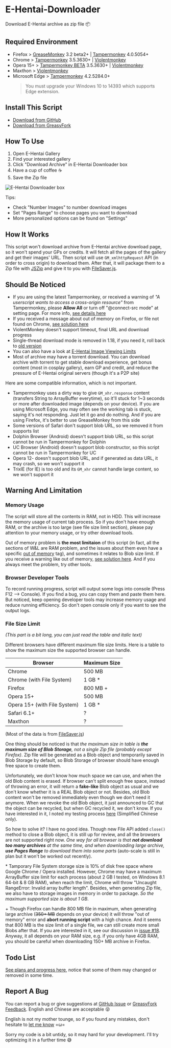 # E-Hentai-Downloader

Download E-Hentai archive as zip file :package:


## Required Environment

- Firefox > [GreaseMonkey](https://addons.mozilla.org/en-US/firefox/addon/greasemonkey/) 3.2 beta2+ | [Tampermonkey](https://addons.mozilla.org/en-US/firefox/addon/tampermonkey/) 4.0.5054+
- Chrome > [Tampermonkey](http://tampermonkey.net/) 3.5.3630+ | [Violentmonkey](https://chrome.google.com/webstore/detail/jinjaccalgkegednnccohejagnlnfdag)
- Opera 15+ > [Tampermonkey BETA](https://addons.opera.com/extensions/details/tampermonkey-beta/) 3.5.3630+ | [Violentmonkey](https://addons.opera.com/extensions/details/violent-monkey/)
- Maxthon > [Violentmonkey](http://extension.maxthon.cn/detail/index.php?view_id=1680)
- Microsoft Edge > [Tampermonkey](https://www.microsoft.com/zh-cn/store/p/tampermonkey/9nblggh5162s) 4.2.5284.0+  
  > You must upgrade your Windows 10 to 14393 which supports Edge extension.


## Install This Script

- [Download from GitHub](https://github.com/ccloli/E-Hentai-Downloader/raw/master/e-hentai-downloader.user.js)
- [Download from GreasyFork](https://sleazyfork.org/scripts/10379-e-hentai-downloader)


## How To Use

1. Open E-Hentai Gallery
2. Find your interested gallery
3. Click "Download Archive" in E-Hentai Downloader box
4. Have a cup of coffee :coffee:
5. Save the Zip file

![E-Hentai Downloader box](https://cloud.githubusercontent.com/assets/8115912/10636596/56c9073c-7833-11e5-9161-c2c9f1a288a7.png)

Tips:
* Check "Number Images" to number download images
* Set "Pages Range" to choose pages you want to download
* More personalized options can be found on "Settings"


## How It Works

This script won't download archive from E-Hentai archive download page, so it won't spend your GPs or credits. It will fetch all the pages of the gallery and get their images' URL. Then script will use `GM_xmlhttpRequest` API (in order to cross origin) to download them. After that, it will package them to a Zip file with [JSZip](https://github.com/Stuk/jszip) and give it to you with [FileSaver.js](https://github.com/eligrey/FileSaver.js).


## Should Be Noticed

- If you are using the latest Tampermonkey, or received a warning of _"A userscript wants to access a cross-origin resource"_ from Tampermonkey, please **Allow All** or turn off "@connect-src mode" at setting page. For more info, [see details here](https://github.com/ccloli/E-Hentai-Downloader/wiki/Cross-origin-request-warning-from-Tampermonkey)
- If you received a message about out of memory on Firefox, or file not found on Chrome, [see solution here](https://github.com/ccloli/E-Hentai-Downloader/wiki/Can't-make-Zip-file-successfully)
- ViolentMonkey doesn't support timeout, final URL and download progress
- Single-thread download mode is removed in 1.18, if you need it, roll back to [old version](https://github.com/ccloli/E-Hentai-Downloader/releases/tag/v1.17.4)
- You can also have a look at [E-Hentai Image Viewing Limits](https://github.com/ccloli/E-Hentai-Downloader/wiki/E%E2%88%92Hentai-Image-Viewing-Limits)
- Most of archive may have a torrent download. You can download archive with torrent to get stable download experience, get bonus content (most in cosplay gallery), earn GP and credit, and reduce the pressure of E-Hentai original servers (though it's a P2P site)

Here are some compatible information, which is not important.

- Tampermonkey uses a dirty way to give `GM_xhr.response` content (transfers String to ArrayBuffer everytime), so it'll stuck for 1~3 seconds or more after downloaded image (depends on your device). If you are using Microsoft Edge, you may often see the working tab is stuck, saying it's not responding. Just let it go and do nothing. And if you are using Firefox, it's better to use GreaseMonkey from this side
- Some versions of Safari don't support blob URL, so we removed it from supports list
- Dolphin Browser (Android) doesn't support blob URL, so this script cannot be run in Tampermonkey for Dolphin
- UC Browser (Android) doesn't support blob constructor, so this script cannot be run in Tampermonkey for UC
- Opera 12- doesn't support blob URL, and if generated as data URL, it may crash, so we won't support it
- TrixIE (for IE) is too old and its `GM_xhr` cannot handle large content, so we won't support it


## Warning And Limitation

### Memory Usage

The script will store all the contents in RAM, not in HDD. This will increase the memory usage of current tab process. So if you don't have enough RAM, or the archive is too large (see file size limit section), please pay attention to your memory usage, or try other download tools.

Out of memory problem is **the most limitaion** of this script (in fact, all the sections of W&L are RAM problem, and the issues about them even have a specific [out of memory](https://github.com/ccloli/E-Hentai-Downloader/issues?utf8=%E2%9C%93&q=label%3A%22out+of+memory%22+) tag), and sometimes it relates to Blob size limit. If you receive a warning like out of memory, [see solution here](https://github.com/ccloli/E-Hentai-Downloader/wiki/Can't-make-Zip-file-successfully). And if you always meet the problem, try other tools.

### Browser Developer Tools

To record running progress, script will output some logs into console (Press F12 --> Console). If you find a bug, you can copy them and paste them here. But noticed, keep opening developer tools may increase memory usage and reduce running efficiency. So don't open console only if you want to see the output logs.

### File Size Limit

_(This part is a bit long, you can just read the table and italic text)_

Different browsers have different maximum file size limits. Here is a table to show the maximum size the supported browser can handle.

| Browser                      | Maximum Size |
| ---------------------------- | ------------ |
| Chrome                       | 500 MB       |
| Chrome (with File System)    | 1 GB *       |
| Firefox                      | 800 MB +     |
| Opera 15+                    | 500 MB       |
| Opera 15+ (with File System) | 1 GB *       |
| Safari 6.1+                  | ?            |
| Maxthon                      | ?            |

(Most of the data is from [FileSaver.js](https://github.com/eligrey/FileSaver.js))

One thing should be noticed is that _the maximum size in table is **the maximum size of Blob Storage**, not a single Zip file (probably except Firefox)_. Zip file will be generated as a Blob object and temporarily saved in Blob Storage by default, so Blob Storage of browser should have enough free space to create them.

Unfortunately, we don't know how much space we can use, and when the old Blob content is erased. If browser can't split enough free space, instead of throwing an error, it will return a **fake-like** Blob object as usual and we don't know whether it is a REAL Blob object or not. Besides, old Blob content won't be removed immediately even though we don't need it anymore. When we revoke the old Blob object, it just announced to GC that the object can be recycled, but when GC recycled it, we don't know. If you have interested in it, I noted my testing process [here](http://ccloli.com/201509/bullshit-about-blob-and-object-url/) (Simplified Chinese only).

So how to solve it? I have no good idea. Though new File API added `close()` method to close a Blob object, it is still up for review, and all the browsers are not supported right now. _One way for all browser is that **not download too many archives** at the same time, and when downloading large archive, **use Pages Range** to download them into some parts_ (auto-scale is still in plan but it won't be worked out recently).

\* Tamporary File System storage size is 10% of disk free space where Google Chrome / Opera installed. However, Chrome may have a maximum ArrayBuffer size limit for each process (about 2 GB I tested, on Windows 8.1 64-bit & 8 GB RAM), when reach the limit, Chrome will throw "Uncaught RangeError: Invalid array buffer length". Besides, when generating Zip file, we also have to storage images in memory in order to package. _So the maximum supported size is about 1 GB_.

\+ Though Firefox can handle 800 MB file in maximum, when generating large archive (~~350+ MB~~ depends on your device) it will throw "out of memory" error and **abort running script** with a high chance. And it seems that 800 MB is the size limit of a single file, we can still create more small Blobs after that. If you are interested in it, see our discussion in [issue #18](https://github.com/ccloli/E-Hentai-Downloader/issues/18). Anyway, it all depends on your RAM size, e.g. if you only have 4GB RAM, you should be careful when downloading 150+ MB archive in Firefox.


## Todo List

[See plans and progress here](https://github.com/ccloli/E-Hentai-Downloader/wiki/Todo-List), notice that some of them may changed or removed in some time.


## Report A Bug

You can report a bug or give suggestions at [GitHub Issue](https://github.com/ccloli/E-Hentai-Downloader/issues) or [GreasyFork Feedback](https://sleazyfork.org/scripts/10379-e-hentai-downloader/feedback). English and Chinese are acceptable :stuck_out_tongue_closed_eyes:

English is not my mother tounge, so if you found any mistakes, don't hesitate to [let me know](https://github.com/ccloli/E-Hentai-Downloader/issues/24) =ω=

Sorry my code is a bit untidy, so it may hard for your development. I'll try optimizing it in a further time :sweat_smile: